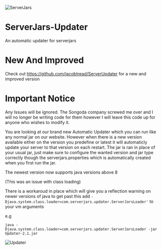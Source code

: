 ![ServerJars](https://serverjars.com/assets/img/icon_small.png)

# ServerJars-Updater
An automatic updater for serverjars 

# New And Improved
Check out https://github.com/jacobtread/ServerUpdater for a new and improved version

# Important Notice
Any Issues will be ignored. The Songoda company screwed me over and I will no longer be writing code for them however I will leave this code up for anyone who wishes to modify it. 


You are looking at our brand new Automatic Updater which you can run like any normal jar on our website. However when there is a new version available either on the version you predefine or latest it will automaticly update your server to that version on each restart. The jar is ran in place of your usual jar, just make sure to configure the wanted version and jar type correctly though the serverjars.properties which is automatically created when you first run the jar. 

The newest version now supports java versions above 8 

(This was an issue with class loading)

There is a workaroud in place which will give you a reflection warning on newer versions of java
to get past this add ```-Djava.system.class.loader=com.serverjars.updater.ServerJarsLoader'``` to your
vm arguments

e.g
```
java -Djava.system.class.loader=com.serverjars.updater.ServerJarsLoader -jar Updater-2.1.jar
```
![Updater](https://cdn.discordapp.com/attachments/592847823796437023/734384246528933938/unknown.png)
